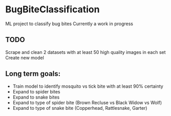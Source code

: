 # BugBiteClassification
ML project to classify bug bites
Currently a work in progress

## TODO
Scrape and clean 2 datasets with at least 50 high quality images in each set <br/>
Create new model <br/>

## Long term goals:

- Train model to identify mosquito vs tick bite with at least 90% certainty
- Expand to spider bites
- Expand to snake bites
- Expand to type of spider bite (Brown Recluse vs Black Widow vs Wolf)
- Expand to type of snake bite (Copperhead, Rattlesnake, Garter) 

